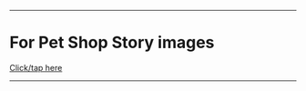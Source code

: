 
***

# For Pet Shop Story images

[Click/tap here](https://github.com/seanpm2001/SeansLifeArchive_Images_Pet-Shop-Story)

***
